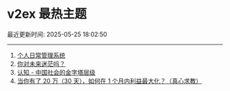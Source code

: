 # v2ex 最热主题

最近更新时间: 2025-05-25 18:02:50

--- 
1. [个人日常管理系统](https://www.v2ex.com/t/1134115) 
2. [你对未来迷茫吗？](https://www.v2ex.com/t/1134119) 
3. [认知 - 中国社会的金字塔层级](https://www.v2ex.com/t/1134122) 
4. [当你有了 20 万（30 天），如何在 1 个月内利益最大化？（真心求教）](https://www.v2ex.com/t/1134130) 
